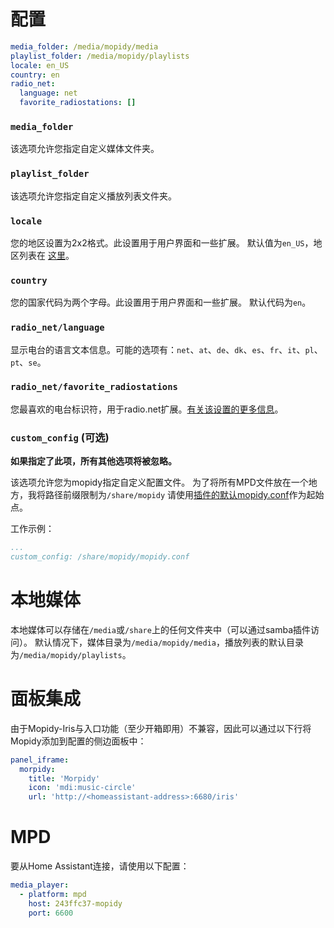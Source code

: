 # 配置

```yaml
media_folder: /media/mopidy/media
playlist_folder: /media/mopidy/playlists
locale: en_US
country: en
radio_net:
  language: net
  favorite_radiostations: []
```

### `media_folder`

该选项允许您指定自定义媒体文件夹。

### `playlist_folder`

该选项允许您指定自定义播放列表文件夹。

### `locale`

您的地区设置为2x2格式。此设置用于用户界面和一些扩展。
默认值为`en_US`，地区列表在 [这里](https://github.com/umpirsky/locale-list/blob/main/data/en_US/locales.yaml)。

### `country`

您的国家代码为两个字母。此设置用于用户界面和一些扩展。
默认代码为`en`。

### `radio_net/language`

显示电台的语言文本信息。可能的选项有：`net`、`at`、`de`、`dk`、`es`、`fr`、`it`、`pl`、`pt`、`se`。

### `radio_net/favorite_radiostations`

您最喜欢的电台标识符，用于radio.net扩展。[有关该设置的更多信息](https://github.com/plintx/mopidy-radionet#configuration)。

### `custom_config` (可选)

**如果指定了此项，所有其他选项将被忽略。**

该选项允许您为mopidy指定自定义配置文件。
为了将所有MPD文件放在一个地方，我将路径前缀限制为`/share/mopidy`
请使用[插件的默认mopidy.conf](https://github.com/Poeschl/Hassio-Addons/blob/main/mopidy/root/etc/mopidy-template.conf)作为起始点。

工作示例：

```yaml
...
custom_config: /share/mopidy/mopidy.conf
```

# 本地媒体

本地媒体可以存储在`/media`或`/share`上的任何文件夹中（可以通过samba插件访问）。
默认情况下，媒体目录为`/media/mopidy/media`，播放列表的默认目录为`/media/mopidy/playlists`。

# 面板集成

由于Mopidy-Iris与入口功能（至少开箱即用）不兼容，因此可以通过以下行将Mopidy添加到配置的侧边面板中：

```yaml
panel_iframe:
  morpidy:
    title: 'Morpidy'
    icon: 'mdi:music-circle'
    url: 'http://<homeassistant-address>:6680/iris'
```

# MPD

要从Home Assistant连接，请使用以下配置：

```yaml
media_player:
  - platform: mpd
    host: 243ffc37-mopidy
    port: 6600